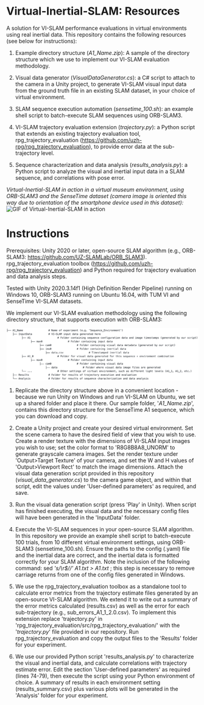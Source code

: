 # Virtual-Inertial-SLAM: Resources
A solution for VI-SLAM performance evaluations in virtual environments using real inertial data. This repository contains the following resources (see below for instructions):

1) Example directory structure (_A1_Name.zip_): A sample of the directory structure which we use to implement our VI-SLAM evaluation methodology.

2) Visual data generator (_VisualDataGenerator.cs_): a C# script to attach to the camera in a Unity project, to generate VI-SLAM visual input data from the ground truth file in an existing SLAM dataset, in your choice of virtual environment.

3) SLAM sequence execution automation (_sensetime_100.sh_): an example shell script to batch-execute SLAM sequences using ORB-SLAM3.  

4) VI-SLAM trajectory evaluation extension (_trajectory.py_): a Python script that extends an existing trajectory evaluation tool, rpg_trajectory_evaluation (https://github.com/uzh-rpg/rpg_trajectory_evaluation), to provide error data at the sub-trajectory level.

5) Sequence characterization and data analysis (_results_analysis.py_): a Python script to analyze the visual and inertial input data in a SLAM sequence, and correlations with pose error.   

_Virtual-Inertial-SLAM in action in a virtual museum environment, using ORB-SLAM3 and the SenseTime dataset (camera image is oriented this way due to orientation of the smartphone device used in this dataset):_
![GIF of Virtual-Inertial-SLAM in action](https://github.com/Virtual-Inertial-SLAM/Virtual-Inertial-SLAM-Resources/blob/main/Virtual-Inertial-SLAM.gif?raw=true)

# Instructions

Prerequisites: Unity 2020 or later, open-source SLAM algorithm (e.g., ORB-SLAM3: https://github.com/UZ-SLAMLab/ORB_SLAM3). rpg_trajectory_evaluation toolbox (https://github.com/uzh-rpg/rpg_trajectory_evaluation) and Python required for trajectory evaluation and data analysis steps. 

Tested with Unity 2020.3.14f1 (High Definition Render Pipeline) running on Windows 10, ORB-SLAM3 running on Ubuntu 16.04, with TUM VI and SenseTime VI-SLAM datasets.

We implement our VI-SLAM evaluation methodology using the following directory structure, that supports execution with ORB-SLAM3:

![Virtual-Inertial-SLAM directory structure](https://github.com/Virtual-Inertial-SLAM/Virtual-Inertial-SLAM-Resources/blob/main/directory_structure.png?raw=true)

1) Replicate the directory structure above in a convenient location - because we run Unity on Windows and run VI-SLAM on Ubuntu, we set up a shared folder and place it there. Our sample folder, '_A1_Name.zip_', contains this directory structure for the SenseTime A1 sequence, which you can download and copy.

2) Create a Unity project and create your desired virtual environment. Set the scene camera to have the desired field of view that you wish to use. Create a render texture with the dimensions of VI-SLAM input images you wish to use; set the color format to 'R8G8B8A8_UNORM' to generate grayscale camera images. Set the render texture under 'Output>Target Texture' of your camera, and set the W and H values of 'Output>Viewport Rect' to match the image dimensions. Attach the visual data generation script provided in this repository (_visual_data_generator.cs_) to the camera game object, and within that script, edit the values under 'User-defined parameters' as required, and save.

3) Run the visual data generation script (press 'Play' in Unity). When script has finished executing, the visual data and the necessary config files will have been generated in the 'InputData' folder.

4) Execute the VI-SLAM sequences in your open-source SLAM algorithm. In this repository we provide an example shell script to batch-execute 100 trials, from 10 different virtual environment settings, using ORB-SLAM3 (sensetime_100.sh). Ensure the paths to the config (.yaml) file and the inertial data are correct, and the inertial data is formatted correctly for your SLAM algorithm. Note the inclusion of the following command: sed _'s/\r$//' A1.txt > A1.txt_ ; this step is necessary to remove carriage returns from one of the config files generated in Windows.

5) We use the rpg_trajectory_evaluation toolbox as a standalone tool to calculate error metrics from the trajectory estimate files generated by an open-source VI-SLAM algorithm. We extend it to write out a summary of the error metrics calculated (results.csv) as well as the error for each sub-trajectory (e.g., sub_errors_A1_1_2.0.csv). To implement this extension replace 'trajectory.py' in 'rpg_trajectory_evaluation/src/rpg_trajectory_evaluation/' with the '_trajectory.py_' file provided in our repository. Run rpg_trajectory_evaluation and copy the output files to the 'Results' folder for your experiment.

6) We use our provided Python script 'results_analysis.py' to characterize the visual and inertial data, and calculate correlations with trajectory estimate error. Edit the section 'User-defined parameters' as required (lines 74-79), then execute the script using your Python environment of choice. A summary of results in each environment setting (results_summary.csv) plus various plots will be generated in the 'Analysis' folder for your experiment.
